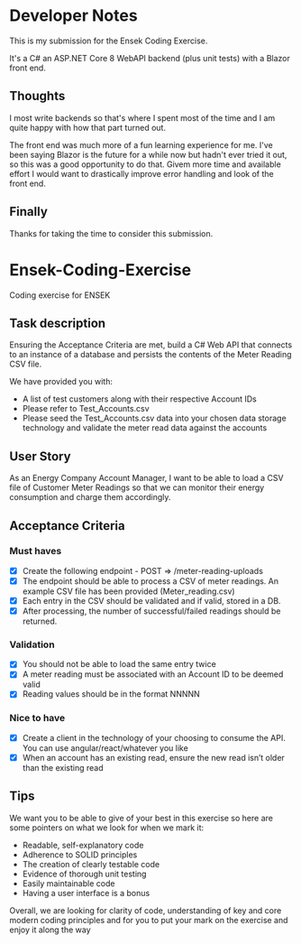 # Developer Notes
This is my submission for the Ensek Coding Exercise. 

It's a C# an ASP.NET Core 8 WebAPI backend (plus unit tests) with a Blazor front end.

## Thoughts
I most write backends so that's where I spent most of the time and I am quite happy with how that part turned out.

The front end was much more of a fun learning experience for me. I've been saying Blazor is the future for a while now but hadn't ever tried it out, so this was a good opportunity to do that.
Givem more time and available effort I would want to drastically improve error handling and look of the front end.

## Finally
Thanks for taking the time to consider this submission.


# Ensek-Coding-Exercise
Coding exercise for ENSEK

## Task description
Ensuring the Acceptance Criteria are met, build a C# Web API that connects to an instance of a database and persists the contents of the Meter Reading CSV file. 

We have provided you with: 
* A list of test customers along with their respective Account IDs 
* Please refer to Test_Accounts.csv 
* Please seed the Test_Accounts.csv data into your chosen data storage technology and validate the meter read data against the accounts

## User Story
As an Energy Company Account Manager, I want to be able to load a CSV file of Customer Meter Readings so that we can monitor their energy consumption and charge them accordingly.

## Acceptance Criteria

### Must haves
- [x] Create the following endpoint - POST => /meter-reading-uploads 
- [x] The endpoint should be able to process a CSV of meter readings. An example CSV file has been provided (Meter_reading.csv) 
- [x] Each entry in the CSV should be validated and if valid, stored in a DB. 
- [x] After processing, the number of successful/failed readings should be returned. 

### Validation
- [x] You should not be able to load the same entry twice 
- [x] A meter reading must be associated with an Account ID to be deemed valid 
- [x] Reading values should be in the format NNNNN 

### Nice to have
- [x] Create a client in the technology of your choosing to consume the API. You can use angular/react/whatever you like 
- [x] When an account has an existing read, ensure the new read isn’t older than the existing read

## Tips
We want you to be able to give of your best in this exercise so here are some pointers on what we look for when we mark it: 

* Readable, self-explanatory code 
* Adherence to SOLID principles 
* The creation of clearly testable code 
* Evidence of thorough unit testing 
* Easily maintainable code 
* Having a user interface is a bonus 

Overall, we are looking for clarity of code, understanding of key and core modern coding principles and for you to put your mark on the exercise and enjoy it along the way
